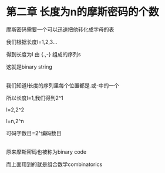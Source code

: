 # 第二章 长度为n的摩斯密码的个数

摩斯密码需要一个可以迅速把他转化成字母的表

我们根据长度l=1,2,3...

得到长度为l 由 {.,-} 组成的序列s

这就是binary string


\
我们知道l长度的序列里每个位置都是.或-中的一个


所以长度l=1,我们得到2^1

l=2,2^2

l=n,2^n

可码字数目=2^编码数目

\
原来摩斯密码也被称为binary code

而上面用到的就是组合数学combinatorics
